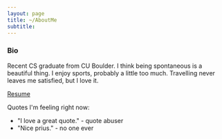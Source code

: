 ```yaml
---
layout: page
title: ~/AboutMe
subtitle: 
---
```


### Bio

Recent CS graduate from CU Boulder. I think being spontaneous is a beautiful thing. I enjoy sports, probably a little too much. Travelling never leaves me satisfied, but I love it. 

[Resume](_posts/2015-02-20-test-markdown.md)

Quotes I'm feeling right now:

- "I love a great quote." - quote abuser
- "Nice prius." - no one ever


